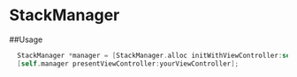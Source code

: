 # StackManager

##Usage

```objective-c
  StackManager *manager = [StackManager.alloc initWithViewController:self];
  [self.manager presentViewController:yourViewController];

```
